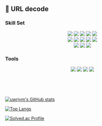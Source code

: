 ## 🚀 URL decode



### Skill Set
<div align="center">
  <img src="https://img.shields.io/badge/HTML5-E34F26?style=for-the-badge&logo=HTML5&logoColor=white">
  <img src="https://img.shields.io/badge/CSS3-1572B6?style=for-the-badge&logo=CSS3&logoColor=white">
  <img src="https://img.shields.io/badge/JavaScript-F7DF1E?style=for-the-badge&logo=JavaScript&logoColor=white">
  <img src="https://img.shields.io/badge/Python-3776AB?style=for-the-badge&logo=Python&logoColor=white">
  <img src="https://img.shields.io/badge/Java-007396?style=for-the-badge&logo=JAVA&logoColor=white">
  <br>
  <img src="https://img.shields.io/badge/Ruby-CC342D?style=for-the-badge&logo=Ruby&logoColor=white">
  <img src="https://img.shields.io/badge/Ruby on Rails-CC0000?style=for-the-badge&logo=Ruby on Rails&logoColor=white">
  <img src="https://img.shields.io/badge/Selenium-43B02A?style=for-the-badge&logo=Selenium&logoColor=white">
  <img src="https://img.shields.io/badge/Node.js-339933?style=for-the-badge&logo=Node.js&logoColor=white">
  <img src="https://img.shields.io/badge/Pug-A86454?style=for-the-badge&logo=Pug&logoColor=white">
  <br>
  <img src="https://img.shields.io/badge/Express-000000?style=for-the-badge&logo=Express&logoColor=white">
  <img src="https://img.shields.io/badge/MySQL-4479A1?style=for-the-badge&logo=MySQL&logoColor=white">
  <img src="https://img.shields.io/badge/MongoDB-47A248?style=for-the-badge&logo=MongoDB&logoColor=white">
</div>
  


### Tools
<div align="center">
  <img src="https://img.shields.io/badge/Git-F05032.svg?&amp;style=for-the-badge&amp;logo=Git&amp;logoColor=white">
  <img src="https://img.shields.io/badge/Visual%20Studio%20Code-007ACC.svg?&amp;style=for-the-badge&amp;logo=Visual%20Studio%20Code&amp;logoColor=white">
  <img src="https://img.shields.io/badge/JetBrains-000000.svg?&amp;style=for-the-badge&amp;logo=JetBrains&amp;logoColor=white">
  <img src="https://img.shields.io/badge/Notion-000000.svg?&amp;style=for-the-badge&amp;logo=Notion&amp;logoColor=white">
</div>

<br><br><br>

[![uwriym's GitHub stats](https://github-readme-stats.vercel.app/api?username=uwriym&count_private=true&show_icons=true&bg_color=DEG,141E30,243B55&border_radius=10&hide_border=true&title_color=ffffff&text_color=ffffff&icon_color=bfff00)](https://github.com/anuraghazra/github-readme-stats)

[![Top Langs](https://github-readme-stats.vercel.app/api/top-langs/?username=uwriym&hide_progress=true)](https://github.com/anuraghazra/github-readme-stats)

<!-- [![Solved.ac Profile](http://mazassumnida.wtf/api/generate_badge?boj=uwriym)](https://solved.ac/uwriym) -->
[![Solved.ac Profile](http://mazassumnida.wtf/api/v2/generate_badge?boj=uwriym)](https://solved.ac/uwriym/)
